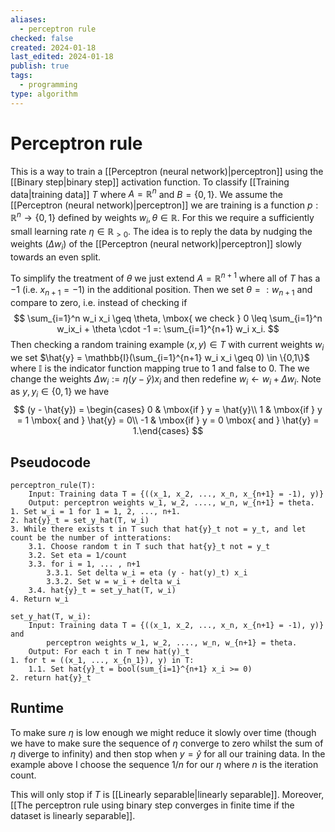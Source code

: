 ```yaml
---
aliases:
  - perceptron rule
checked: false
created: 2024-01-18
last_edited: 2024-01-18
publish: true
tags:
  - programming
type: algorithm
---
```

# Perceptron rule

This is a way to train a [[Perceptron (neural network)|perceptron]] using the [[Binary step|binary step]] activation function. To classify [[Training data|training data]] $T$ where $A = \mathbb{R}^n$ and $B = \{0,1\}$. We assume the [[Perceptron (neural network)|perceptron]] we are training is a function $p: \mathbb{R}^n \rightarrow \{0,1\}$ defined by weights $w_i, \theta \in \mathbb{R}$. For this we require a sufficiently small learning rate $\eta \in \mathbb{R}_{>0}$. The idea is to reply the data by nudging the weights ($\Delta w_i$) of the [[Perceptron (neural network)|perceptron]] slowly towards an even split.

To simplify the treatment of $\theta$ we just extend $A = \mathbb{R}^{n+1}$ where all of $T$ has a $-1$ (i.e. $x_{n+1} = -1$) in the additional position. Then we set $\theta =: w_{n+1}$ and compare to zero, i.e. instead of checking if
$$
\sum_{i=1}^n w_i x_i \geq \theta, \mbox{ we check } 0 \leq \sum_{i=1}^n w_ix_i + \theta \cdot -1 =: \sum_{i=1}^{n+1} w_i x_i.
$$
Then checking a random training example $(x,y) \in T$ with current weights $w_i$ we set $\hat{y} = \mathbb{I}(\sum_{i=1}^{n+1} w_i x_i \geq 0) \in \{0,1\}$ where $\mathbb{I}$ is the indicator function mapping true to $1$ and false to $0$. The we change the weights $\Delta w_i := \eta (y - \hat{y})x_i$ and then redefine $w_i \leftarrow w_i + \Delta w_i$. Note as $y, y_i \in \{0,1\}$ we have
$$
(y - \hat{y}) = \begin{cases} 0 & \mbox{if } y = \hat{y}\\ 1 & \mbox{if } y = 1 \mbox{ and } \hat{y} = 0\\ -1 & \mbox{if } y = 0 \mbox{ and } \hat{y} = 1.\end{cases}
$$
## Pseudocode

```pseudocode
perceptron_rule(T):
	Input: Training data T = {((x_1, x_2, ..., x_n, x_{n+1} = -1), y)}
	Output: perceptron weights w_1, w_2, ...., w_n, w_{n+1} = theta.
1. Set w_i = 1 for 1 = 1, 2, ..., n+1.
2. hat{y}_t = set_y_hat(T, w_i)
3. While there exists t in T such that hat{y}_t not = y_t, and let count be the number of intterations:
	3.1. Choose random t in T such that hat{y}_t not = y_t
	3.2. Set eta = 1/count
	3.3. for i = 1, ... , n+1
		3.3.1. Set delta w_i = eta (y - hat(y)_t) x_i
		3.3.2. Set w = w_i + delta w_i
	3.4. hat{y}_t = set_y_hat(T, w_i)
4. Return w_i

set_y_hat(T, w_i):
	Input: Training data T = {((x_1, x_2, ..., x_n, x_{n+1} = -1), y)} and
		perceptron weights w_1, w_2, ...., w_n, w_{n+1} = theta.
	Output: For each t in T new hat(y)_t
1. for t = ((x_1, ..., x_{n_1}), y) in T:
	1.1. Set hat{y}_t = bool(sum_{i=1}^{n+1} x_i >= 0)
2. return hat{y}_t
```

## Runtime

To make sure $\eta$ is low enough we might reduce it slowly over time (though we have to make sure the sequence of $\eta$ converge to zero whilst the sum of $\eta$ diverge to infinity) and then stop when $y = \hat{y}$ for all our training data. In the example above I choose the sequence $1/n$ for our $\eta$ where $n$ is the iteration count. 

This will only stop if $T$ is [[Linearly separable|linearly separable]]. Moreover, [[The perceptron rule using binary step converges in finite time if the dataset is linearly separable]].